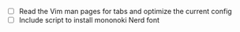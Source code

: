 - [ ] Read the Vim man pages for tabs and optimize the current config
- [ ] Include script to install mononoki Nerd font
